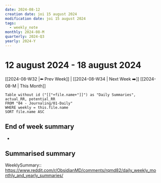```yaml
---
date: 2024-08-12
creation date: joi 15 august 2024
modification date: joi 15 august 2024
tags:
  - weekly_note
monthly: 2024-08-M
quarterly: 2024-Q3
yearly: 2024-Y
---
```

# 12 august 2024 - 18 august 2024

[[2024-08-W32 |⬅️ Prev Week]] | [[2024-08-W34 | Next Week ➡️]] 
[[2024-08-M | This Month]]


```dataview
Table without id ("[["+file.name+"]]") as "Daily Summaries", actual_RR, potential_RR
FROM "04 - Journaling/01-Daily"
WHERE weekly = this.file.name
SORT file.name ASC
```




## End of week summary
- 

**Summarised summary**
- 

WeeklySummary::
https://www.reddit.com/r/ObsidianMD/comments/rqmd82/daily_weekly_monthly_and_yearly_summaries/

